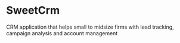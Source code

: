 # SweetCrm
CRM application that helps small to midsize firms with lead tracking, campaign analysis and account management
